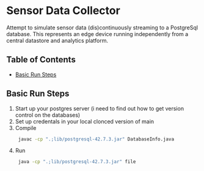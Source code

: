 # Sensor Data Collector

Attempt to simulate sensor data (dis)continuously streaming to a PostgreSql database. This represents an edge device running independently from a central datastore and analytics platform.

## Table of Contents
- [Basic Run Steps](#basicrunsteps)

## Basic Run Steps
1. Start up your postgres server (i need to find out how to get version control on the databases)
2. Set up credentals in your local clonced version of main
3. Compile
   ```sh
	javac -cp ".;lib/postgresql-42.7.3.jar" DatabaseInfo.java
4. Run
   ```sh
	java -cp ".;lib/postgresql-42.7.3.jar" file
